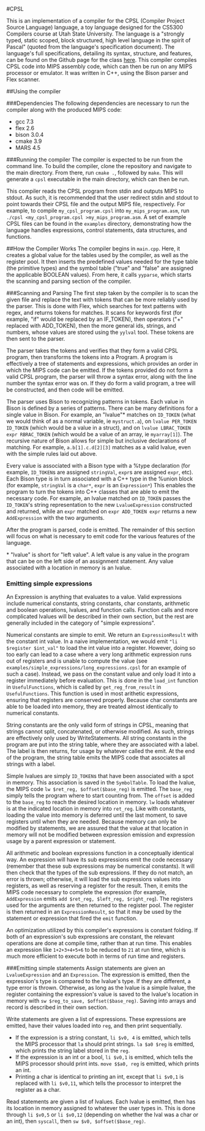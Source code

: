 #CPSL

This is an implementation of a compiler for the CPSL (Compiler Project Source Language) language, a toy language designed for the CS5300 Compilers course at Utah State University. The language is a "strongly  typed,  static  scoped,  block  structured,  high  level language in the spirit of Pascal" (quoted from the language's specification document). The language's full specifications, detailing its syntax, structure, and features, can be found on the Github page for the class [here](https://github.com/ksundberg/CS5300/blob/master/CPSL.tex). This compiler compiles CPSL code into MIPS assembly code, which can then be run on any MIPS processor or emulator. It was written in C++, using the Bison parser and Flex scanner.

##Using the compiler

###Dependencies
The following dependencies are necessary to run the compiler along with the produced MIPS code:
- gcc 7.3
- flex 2.6
- bison 3.0.4
- cmake 3.9
- MARS 4.5

###Running the compiler
The compiler is expected to be run from the command line. To build the compiler, clone the repository and navigate to the main directory. From there, run `cmake .`, followed by `make`. This will generate a `cpsl` executable in the main directory, which can then be run.

This compiler reads the CPSL program from stdin and outputs MIPS to stdout. As such, it is recommended that the user redirect stdin and stdout to point towards their CPSL file and the output MIPS file, respectively. For example, to compile `my_cpsl_program.cpsl` into `my_mips_program.asm`, run `./cpsl <my_cpsl_program.cpsl >my_mips_program.asm`. A set of example CPSL files can be found in the `examples` directory, demonstrating how the language handles expressions, control statements, data structures, and functions.

##How the Compiler Works
The compiler begins in `main.cpp`. Here, it creates a global value for the tables used by the compiler, as well as the register pool. It then inserts the predefined values needed for the type table (the primitive types) and the symbol table ("true" and "false" are assigned the applicable BOOLEAN values). From here, it calls `yyparse`, which starts the scanning and parsing section of the compiler.

###Scanning and Parsing
The first step taken by the compiler is to scan the given file and replace the text with tokens that can be more reliably used by the parser. This is done with Flex, which searches for text patterns with regex, and returns tokens for matches. It scans for keywords first (for example, "if" would be replaced by an IF_TOKEN), then operators ("+" replaced with ADD_TOKEN), then the more general ids, strings, and numbers, whose values are stored using the `yylval` tool. These tokens are then sent to the parser.

The parser takes the tokens and verifies that they form a valid CPSL program, then transforms the tokens into a Program. A program is effectively a tree of statements and expressions, which provides an order in which the MIPS code can be emitted. If the tokens provided do not form a valid CPSL program, the parser will throw a syntax error, along with the line number the syntax error was on. If they do form a valid program, a tree will be constructed, and then code will be emitted.

The parser uses Bison to recognizing patterns in tokens. Each value in Bison is defined by a series of patterns. There can be many definitions for a single value in Bison. For example, an "lvalue"* matches on `ID_TOKEN` (what we would think of as a normal variable, ie `mystruct.a`), on `lvalue PER_TOKEN ID_TOKEN` (which would be a value in a struct), and on `lvalue LBRAC_TOKEN expr RBRAC_TOKEN` (which would be a value of an array, ie `myarray[1]`). The recursive nature of Bison allows for simple but inclusive declarations of matching. For example, `a.b[1].c.d[2][3]` matches as a valid lvalue, even with the simple rules laid out above.

Every value is associated with a Bison type with a %type declaration (for example, `ID_TOKEN`s are assigned `stringVal`, `expr`s are assigned `expr`, etc). Each Bison type is in turn associated with a C++ type in the %union block (for example, `stringVal` is a `char*`, `expr` is an `Expression*`)  This enables the program to turn the tokens into C++ classes that are able to emit the necessary code. For example, an lvalue matched on `ID_TOKEN` passes the `ID_TOKEN`'s string representation to the new `LvalueExpression` constructed and returned, while an `expr` matched on `expr ADD_TOKEN expr` returns a new `AddExpression` with the two arguments.

After the program is parsed, code is emitted. The remainder of this section will focus on what is necessary to emit code for the various features of the language.

\* "lvalue" is short for "left value". A left value is any value in the program that can be on the left side of an assignment statement. Any value associated with a location in memory is an lvalue.

### Emitting simple expressions
An Expression is anything that evaluates to a value. Valid expressions include numerical constants, string constants, char constants, arithmetic and boolean operations, lvalues, and function calls. Function calls and more complicated lvalues will be described in their own section, but the rest are generally included in the category of "simple expressions".

Numerical constants are simple to emit. We return an `ExpressionResult` with the constant int value. In a naive implementation, we would emit `"li $register $int_val"` to load the int value into a register. However, doing so too early can lead to a case where a very long arithmetic expression runs out of registers and is unable to compute the value (see `examples/simple_expressions/long_expressions.cpsl` for an example of such a case). Instead, we pass on the constant value and only load it into a register immediately before evaluation. This is done in the `load_int` function in `UsefulFunctions`, which is called by `get_reg_from_result` in `UsefulFunctions`. This function is used in most arithetic expressions, ensuring that registers are conserved properly. Because char constants are able to be loaded into memory, they are treated almost identically to numerical constants.

String constants are the only valid form of strings in CPSL, meaning that strings cannot split, concatenated, or otherwise modified. As such, strings are effectively only used by WriteStatements. All string constants in the program are put into the string table, where they are associated with a label. The label is then returns, for usage by whatever called the emit. At the end of the program, the string table emits the MIPS code that associates all strings with a label.

Simple lvalues are simply `ID_TOKEN`s that have been associated with a spot in memory. This association is saved in the `SymbolTable`. To load the lvalue, the MIPS code `lw $ret_reg, $offset($base_reg)` is emitted. The `base_reg` simply tells the program where to start counting from. The `offset` is added to the `base_reg` to reach the desired location in memory. `lw` loads whatever is at the indicated location in memory into `ret_reg`. Like with constants, loading the value into memory is deferred until the last moment, to save registers until when they are needed. Because memory can only be modified by statements, we are assured that the value at that location in memory will not be modified between expression emission and expression usage by a parent expression or statement.

All arithmetic and boolean expressions function in a conceptually identical way. An expression will have its sub expressions emit the code necessary (remember that these sub expressions may be numerical constants). It will then check that the types of the sub expressions. If they do not match, an error is thrown; otherwise, it will load the sub expressions values into registers, as well as reserving a register for the result. Then, it emits the MIPS code necessary to complete the expression (for example, `AddExpression` emits `add $ret_reg, $left_reg, $right_reg`). The registers used for the arguments are then returned to the register pool. The register is then returned in an `ExpressionResult`, so that it may be used by the statement or expression that fired the `emit` function.

An optimization utilized by this compiler's expressions is constant folding. If both of an expression's sub expressions are constant, the relevant operations are done at compile time, rather than at run time. This enables an expression like `1+2+3+4+5+6` to be reduced to `21` at run time, which is much more efficient to execute both in terms of run time and registers.

###Emitting simple statements
Assign statements are given an `LvalueExpression` and an `Expression`. The expression is emitted, then the expression's type is compared to the lvalue's type. If they are different, a type error is thrown. Otherwise, as long as the lvalue is a simple lvalue, the register containing the expression's value is saved to the lvalue's location in memory with `sw $reg_to_save, $offset($base_reg)`. Saving into arrays and record is described in their own section.

Write statements are given a list of expressions. These expressions are emitted, have their values loaded into `reg`, and then print sequentially. 
- If the expression is a string constant, `li $v0, 4` is emitted, which tells the MIPS processor that `la` should print strings. `la $a0 $reg` is emitted, which prints the string label stored in the `reg`.
- If the expression is an int or a bool, `li $v0,1` is emitted, which tells the MIPS processor should print ints. `move $$a0, reg` is emitted, which prints an int.
- Printing a char is identical to printing an int, except that `li $v0,1` is replaced with `li $v0,11`, which tells the processor to interpret the register as a char.

Read statements are given a list of lvalues. Each lvalue is emitted, then has its location in memory assigned to whatever the user types in. This is done through `li $v0,5` or `li $v0,12` (depending on whether the lval was a char or an int), then `syscall`, then `sw $v0, $offset($base_reg)`. 

